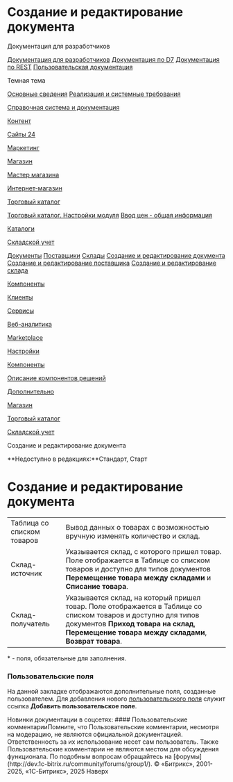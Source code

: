 # Создание и редактирование документа

Документация для разработчиков

[Документация для разработчиков](https://dev.1c-bitrix.ru/api_help/)
[Документация по D7](https://dev.1c-bitrix.ru/api_d7/)
[Документация по REST](https://dev.1c-bitrix.ru/rest_help/)
[Пользовательская документация](https://dev.1c-bitrix.ru/user_help/)

Темная тема

[Основные сведения](/user_help/index.php)
[Реализация и системные требования](/user_help/reqintro.php)

[Справочная система и документация](/user_help/help/index.php)

[Контент](/user_help/content/index.php)

[Сайты 24](/user_help/sites24/index.php)

[Маркетинг](/user_help/marketing/index.php)

[Магазин](/user_help/store/index.php)

[Мастер магазина](/user_help/store/storeassist.php)

[Интернет-магазин](/user_help/store/sale/index.php)

[Торговый каталог](/user_help/store/catalog/index.php)

[Торговый каталог. Настройки модуля](/user_help/store/catalog/settings_catalog.php)
[Ввод цен - общая информация](/user_help/store/catalog/prices.php)

[Каталоги](/user_help/store/catalog/products/index.php)

[Складской учет](/user_help/store/catalog/warehouse/index.php)

[Документы](/user_help/store/catalog/warehouse/documents.php)
[Поставщики](/user_help/store/catalog/warehouse/suppliers.php)
[Склады](/user_help/store/catalog/warehouse/stores.php)
[Создание и редактирование документа](/user_help/store/catalog/warehouse/create_document.php)
[Создание и редактирование поставщика](/user_help/store/catalog/warehouse/create_supplier.php)
[Создание и редактирование склада](/user_help/store/catalog/warehouse/store_edit.php)

[Компоненты](/user_help/store/catalog/components/index.php)

[Клиенты](/user_help/clients/index.php)

[Сервисы](/user_help/service/index.php)

[Веб-аналитика](/user_help/statistic/index.php)

[Marketplace](/user_help/marketplace/index.php)

[Настройки](/user_help/settings/index.php)

[Компоненты](/user_help/components/index.php)

[Описание компонентов решений](/user_help/description_decisions/index.php)

[Дополнительно](/user_help/additional/index.php)

[Магазин](/user_help/store/index.php)

[Торговый каталог](/user_help/store/catalog/index.php)

[Складской учет](/user_help/store/catalog/warehouse/index.php)

Создание и редактирование документа

**Недоступно в редакциях:**Стандарт, Старт

# Создание и редактирование документа

|  |  |
| --- | --- |
| Таблица со списком товаров | Вывод данных о товарах с возможностью вручную изменять количество и склад. |
| Склад-источник | Указывается склад, с которого пришел товар. Поле отображается в Таблице со списком товаров и доступно для типов документов **Перемещение товара между складами** и **Списание товара**. |
| Склад-получатель | Указывается склад, на который пришел товар. Поле отображается в Таблице со списком товаров и доступно для типов документов **Приход товара на склад**, **Перемещение товара между складами**, **Возврат товара**. |

\* - поля, обязательные для заполнения.

  

### Пользовательские поля

На данной закладке отображаются дополнительные поля, созданные пользователем. Для добавления нового [пользовательского поля](https://dev.1c-bitrix.ru/learning/course/index.php?COURSE_ID=43&CHAPTER_ID=04804&LESSON_PATH=3913.3516.4804) служит ссылка **Добавить пользовательское поле**.

<!--
<h4>Кнопки управления

| Кнопка | Описание |
| --- | --- |
| Провести | Приведение информации документа в силу. |
| Сохранить | Сохранение внесённых изменений и возврат к списку документов. |
| Отменить | Отмена всех внесенных изменений. |

--!>

Новинки документации в соцсетях:

#### Пользовательские комментарииПомните, что Пользовательские комментарии, несмотря на модерацию, не являются официальной документацией. Ответственность за их использование несет сам пользователь. Также Пользовательские комментарии не являются местом для обсуждения функционала. По подобным вопросам обращайтесь на [форумы](http://dev.1c-bitrix.ru/community/forums/group1/).

© «Битрикс», 2001-2025, «1С-Битрикс», 2025

Наверх